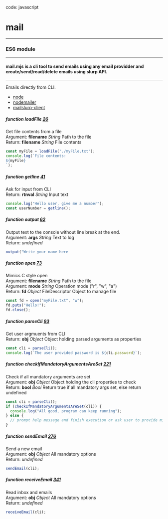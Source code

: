   
code: javascript  
# mail
---  
### ES6 module
---  
#### mail.mjs is a cli tool to send emails using any email providder and create/send/read/delete emails using slurp API.
---  
Emails directly from CLI.  
- [node](https://node.org)
- [nodemailer](https://github.com/nodemailer/nodemailer)
- [mailslurp-client](https://github.com/mailslurp/mailslurp-client)  
  
  
##### _function_ **loadFile**  [26](https://github.com/StringManolo/docu/blob/master/mail.mjs#L26)  
Get file contents from a file  
Argument: **filename** _String_   Path to the file  
Return: **filename** _String_   File contents  
```javascript
const myFile = loadFile("./myFile.txt");
console.log(`File contents:
${myFile}
`);
```  
  
  
##### _function_ **getline**  [41](https://github.com/StringManolo/docu/blob/master/mail.mjs#L41)  
Ask for input from CLI  
Return: **rtnval** _String_   Input text  
```javascript
console.log("Hello user, give me a number");
const userNumber = getline();
```  
  
  
##### _function_ **output**  [62](https://github.com/StringManolo/docu/blob/master/mail.mjs#L62)  
Output text to the console without line break at the end.  
Argument: **args** _String_   Text to log  
Return: _undefined_   
```javascript
output("Write your name here
```  
  
  
##### _function_ **open**  [73](https://github.com/StringManolo/docu/blob/master/mail.mjs#L73)  
Mimics C style open  
Argument: **filename** _String_   Path to the file  
Argument: **mode** _String_   Operation mode ("r", "w", "a")  
Return: **fd** _Object_   FileDescriptor Object to manage file  
```javascript
const fd = open("myFile.txt", "w");
fd.puts("Hello!");
fd.close();
```  
  
  
##### _function_ **parseCli**  [93](https://github.com/StringManolo/docu/blob/master/mail.mjs#L93)  
Get user argmuents from CLI  
Return: **obj** _Object_   Object holding parsed arguments as properties  
```javascript
const cli = parseCli();
console.log(`The user provided password is ${cli.password}`);
```  
  
  
##### _function_ **checkIfMandatoryArgumentsAreSet**  [221](https://github.com/StringManolo/docu/blob/master/mail.mjs#L221)  
Check if all mandatory arguments are set  
Argument: **obj** _Object_   Object holding the cli properties to check  
Return: **bool** _Bool_   Return true if all mandatory args set, else return undefined  
```javascript
const cli = parseCli();
if (checkIfMandatoryArgumentsAreSet(cli)) {
  console.log("All good, program can keep running");
} else {
  // prompt help message and finish execution or ask user to provide missing arguments
}
```  
  
  
##### _function_ **sendEmail**  [276](https://github.com/StringManolo/docu/blob/master/mail.mjs#L276)  
Send a new email  
Argument: **obj** _Object_   All mandatory options  
Return: _undefined_   
```javascript
sendEmail(cli);
```  
  
  
##### _function_ **receiveEmail**  [341](https://github.com/StringManolo/docu/blob/master/mail.mjs#L341)  
Read inbox and emails  
Argument: **obj** _Object_   All mandatory options  
Return: _undefined_   
```javascript
receiveEmail(cli);
```  
  

